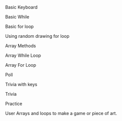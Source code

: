 Basic Keyboard

Basic While

Basic for loop

Using random drawing for loop

Array Methods

Array While Loop

Array For Loop

Poll

Trivia with keys

Trivia

Practice

User Arrays and loops to make a game or piece of art.